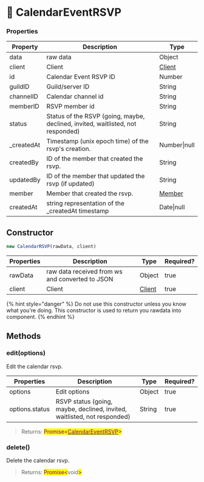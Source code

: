 # 📆 CalendarEventRSVP

### Properties

| Property    | Description                                                                     | Type                |
| ----------- | ------------------------------------------------------------------------------- | ------------------- |
| data        | raw data                                                                        | Object              |
| client      | Client                                                                          | [Client](client.md) |
| id          | Calendar Event RSVP ID                                                          | Number              |
| guildID     | Guild/server ID                                                                 | String              |
| channelID   | Calendar channel id                                                             | String              |
| memberID    | RSVP member id                                                                  | String              |
| status      | Status of the RSVP (going, maybe, declined, invited, waitlisted, not responded) | String              |
| \_createdAt | Timestamp (unix epoch time) of the rsvp's creation.                             | Number\|null        |
| createdBy   | ID of the member that created the rsvp.                                         | String              |
| updatedBy   | ID of the member that updated the rsvp (if updated)                             | String              |
| member      | Member that created the rsvp.                                                   | [Member](member.md) |
| createdAt   | string representation of the \_createdAt timestamp                              | Date\|null          |

## Constructor

```javascript
new CalendarRSVP(rawData, client)
```

| Properties | Description                                     | Type                | Required? |
| ---------- | ----------------------------------------------- | ------------------- | --------- |
| rawData    | raw data received from ws and converted to JSON | Object              | true      |
| client     | Client                                          | [Client](client.md) | true      |

{% hint style="danger" %}
Do not use this constructor unless you know what you're doing. This constructor is used to return you rawdata into component.
{% endhint %}

## Methods

### edit(options)

Edit the calendar rsvp.

| Properties     | Description                                                              | Type   | Required? |
| -------------- | ------------------------------------------------------------------------ | ------ | --------- |
| options        | Edit options                                                             | Object | true      |
| options.status | RSVP status (going, maybe, declined, invited, waitlisted, not responded) | String | true      |

> Returns: <mark style="color:purple;">Promise<</mark>[<mark style="color:purple;">CalendarEventRSVP</mark>](calendareventrsvp.md)<mark style="color:purple;">></mark>

### delete()

Delete the calendar rsvp.

> Returns: <mark style="color:purple;">Promise<</mark>void<mark style="color:purple;">></mark>
